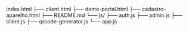 
index.html
├── client.html
├── demo-portal.html
├── cadastro-aparelho.html
├── README.md
└── js/
    ├── auth.js
    ├── admin.js
    ├── client.js
    ├── qrcode-generator.js
    └── app.js
